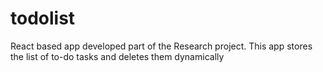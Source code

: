# todolist
<p>React based app developed part of the Research project. This app stores the list of to-do tasks and deletes them dynamically</p>

